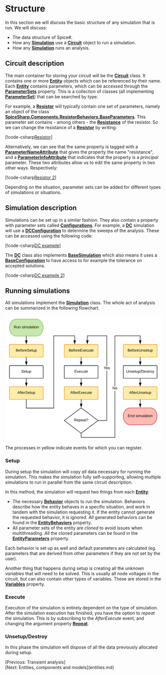 # Structure

In this section we will discuss the basic structure of any simulation that is run. We will discuss:

- The data structure of Spice#.
- How any **[Simulation](xref:SpiceSharp.Simulations.Simulation)** use a **[Circuit](xref:SpiceSharp.Circuit)** object to run a simulation.
- How any **[Simulation](xref:SpiceSharp.Simulations.Simulation)** runs an analysis.

## Circuit description

The main container for storing your circuit will be the **[Circuit](xref:SpiceSharp.Circuit)** class. It contains one or more **[Entity](xref:SpiceSharp.Circuits.Entity)** objects which can be referenced by their name. Each **[Entity](xref:SpiceSharp.Circuits.Entity)** contains parameters, which can be accessed through the **[ParameterSets](xref:SpiceSharp.Circuits.Entity#SpiceSharp_Circuits_Entity_ParameterSets)** property. This is a collection of classes (all implementing **[ParameterSet](xref:SpiceSharp.ParameterSet)**) that can be searched by type.

For example, a **[Resistor](xref:SpiceSharp.Components.Resistor)** will typically contain one set of parameters, namely an object of the class  **[SpiceSharp.Components.ResistorBehaviors.BaseParameters](xref:SpiceSharp.Components.ResistorBehaviors.BaseParameters)**. This parameter set contains - among others - the **[Resistance](xref:SpiceSharp.Components.ResistorBehaviors.BaseParameters#SpiceSharp_Components_ResistorBehaviors_BaseParameters_Resistance)** of the resistor. So we can change the resistance of a **[Resistor](xref:SpiceSharp.Components.Resistor)** by writing:

[!code-csharp[Resistor](../SpiceSharpTest/BasicExampleTests.cs#example_structure_resistor)]

Alternatively, we can see that the same property is tagged with a **[ParameterNameAttribute](xref:SpiceSharp.Attributes.ParameterNameAttribute)** that gives the property the name "resistance", and a **[ParameterInfoAttribute](xref:SpiceSharp.Attributes.ParameterInfoAttribute)** that indicates that the property is a *principal* parameter. These two attributes allow us to edit the same property in two other ways. Respectively:

[!code-csharp[Resistor 2](../SpiceSharpTest/BasicExampleTests.cs#example_structure_resistor_2)]

Depending on the situation, parameter sets can be added for different types of simulations or situations.

## Simulation description

Simulations can be set up in a similar fashion. They also contain a property with parameter sets called **[Configurations](xref:SpiceSharp.Simulations.Simulation#SpiceSharp_Simulations_Simulation_Configurations)**. For example, a **[DC](xref:SpiceSharp.Simulations.DC)** simulation will use a **[DCConfiguration](xref:SpiceSharp.Simulations.DCConfiguration)** to determine the sweeps of the analysis. These can be accessed using the following code:

[!code-csharp[DC example](../SpiceSharpTest/BasicExampleTests.cs#example_structure_dc)]

The **[DC](xref:SpiceSharp.Simulations.DC)** class also implements **[BaseSimulation](xref:SpiceSharp.Simulations.BaseSimulation)** which also means it uses a **[BaseConfiguration](xref:SpiceSharp.Simulations.BaseConfiguration)** to have access to for example the tolerance on accepted solutions.

[!code-csharp[DC example 2](../SpiceSharpTest/BasicExampleTests.cs#example_structure_dc_2)]

## Running simulations

All simulations implement the **[Simulation](xref:SpiceSharp.Simulations.Simulation)** class. The whole act of analysis can be summarized in the following flowchart.

<p align="center"><img src="images/simulation_flow.svg" alt="Simulation flow" /></p>

The processes in yellow indicate events for which you can register.

### Setup

During setup the simulation will copy *all* data necessary for running the simulation. This makes the simulation fully self-supporting, allowing multiple simulations to run in parallel from the same circuit description.

In this method, the simulation will request two things from each **[Entity](xref:SpiceSharp.Circuits.Entity)**:
- The necessary **[Behavior](xref:SpiceSharp.Behaviors.Behavior)** objects to run the simulation. Behaviors describe how the entity behaves in a specific situation, and work in tandem with the simulation requesting it. If the entity cannot generate the requested behavior, it is ignored. All generated behaviors can be found in the **[EntityBehaviors](xref:SpiceSharp.Simulations.Simulation#SpiceSharp_Simulations_Simulation_EntityBehaviors)** property.
- All parameter sets of the entity are *cloned* to avoid issues when multithreading. All the cloned parameters can be found in the **[EntityParameters](xref:SpiceSharp.Simulations.Simulation#SpiceSharp_Simulations_Simulation_EntityParameters)** property.

Each behavior is set up as well and default parameters are calculated (eg. parameters that are derived from other parameters if they are not set by the user).

Another thing that happens during setup is creating all the *unknown variables* that will need to be solved. This is usually all node voltages in the circuit, but can also contain other types of variables. These are stored in the **[Variables](xref:SpiceSharp.Simulations.Simulation#SpiceSharp_Simulations_Simulation_Variables)** property.

### Execute

Execution of the simulation is entirely dependent on the type of simulation. After the simulation execution has finished, you have the option to *repeat* the simulation. This is by subscribing to the *AfterExecute* event, and changing the argument property **[Repeat](xref:SpiceSharp.Simulations.SimulationFlowEventArgs#SpiceSharp_Simulations_SimulationFlowEventArgs_Repeat)**.

### Unsetup/Destroy

In this phase the simulation will dispose of all the data previously allocated during setup.

<div class="pull-left">[Previous: Transient analysis]</div> <div class="pull-right">[Next: Entities, components and models](entities.md)</div>
